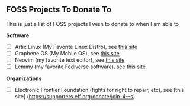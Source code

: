 ## FOSS Projects To Donate To

This is just a list of FOSS projects I wish to donate to when I am able to

**Software**

- [ ] Artix Linux (My Favorite Linux Distro), see [this site](https://artixlinux.org/donate.php)
- [ ] Graphene OS (My Mobile OS), see [this site](https://grapheneos.org/donate)
- [ ] Neovim (my favorite text editor), see [this site](https://neovim.io/sponsors/)
- [ ] Lemmy (my favorite Fediverse software), see [this site](https://join-lemmy.org/donate)

**Organizations**

- [ ] Electronic Frontier Foundation (fights for right to repair, etc), see
      [this site] (https://supporters.eff.org/donate/join-4--s)

